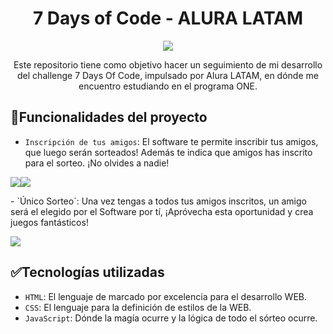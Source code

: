 <h1 align="center">7 Days of Code - ALURA LATAM</h1>
<p align="center"><img src="https://github.com/user-attachments/assets/9518b3d2-3f44-4a9e-a344-98f744fb13e5"></p>
<p align="center">Este repositorio tiene como objetivo hacer un seguimiento de mi desarrollo del challenge 7 Days Of Code, impulsado por Alura LATAM, en dónde me encuentro estudiando en el programa ONE.</p>

## :hammer:Funcionalidades del proyecto

- `Inscripción de tus amigos`: El software te permite inscribir tus amigos, que luego serán sorteados! Además te indica que amigos has inscrito para el sorteo. ¡No olvides a nadie!
<p aling="center"><img src="https://github.com/user-attachments/assets/41ae44f4-8583-4a9f-90ab-9ac7ce4bd67c"><img src="https://github.com/user-attachments/assets/702a6cf7-1dff-4282-a7d9-1c2017011e7b"></p>
- `Único Sorteo`: Una vez tengas a todos tus amigos inscritos, un amigo será el elegido por el Software por tí, ¡Apróvecha esta oportunidad y crea juegos fantásticos!                                                                
<p aling="center"><img src="https://github.com/user-attachments/assets/83a04c3f-e847-4b2f-9575-56edb8c3b975"></p>

## :white_check_mark:Tecnologías utilizadas
- `HTML`: El lenguaje de marcado por excelencia para el desarrollo WEB.
- `CSS`: El lenguaje para la definición de estilos de la WEB.
- `JavaScript`: Dónde la magía ocurre y la lógica de todo el sórteo ocurre.




